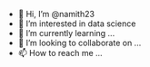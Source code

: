- 👋 Hi, I’m @namith23
- 👀 I’m interested in data science
- 🌱 I’m currently learning ...
- 💞️ I’m looking to collaborate on ...
- 📫 How to reach me ...

<!---
namith23/namith23 is a ✨ special ✨ repository because its `README.md` (this file) appears on your GitHub profile.
You can click the Preview link to take a look at your changes.
--->
